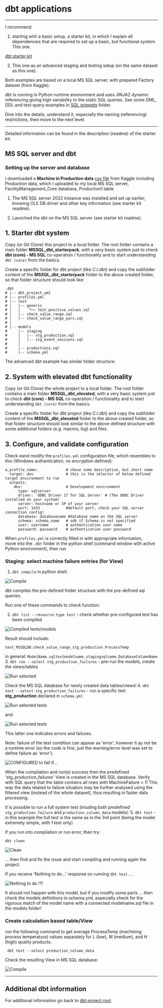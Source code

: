 # dbt applications

-------------------------------------

I recommend 

1. starting with a basic setup, a starter kit, in which I explain all dependencies that are required to set up a basic, but functional system. This one.

[dbt starter kit](../MSSQL_dbt_starterpack)

2. This one as an advanced staging and testing setup (on the same dataset as this one).

Both examples are based on a local MS SQL server, with prepared Factory dataset (from Kaggle).

dbt is running in Python runtime environment and uses JINJA2 dynamic referencing giving high variability to the static SQL queries. See some DML, DDL and test-query examples in [SQL snippets](../SQL_snippets) folder.

Dive into the details, understand it, especially the naming (referencing) restrictions, then move to the next level.

-----------------------------------

Detailed information can be found in the description (readme) of the starter kit.

## MS SQL server and dbt

### Setting up the server and database

I downloaded a **Machine in Production data** [csv file](https://www.kaggle.com/datasets/shivamb/machine-predictive-maintenance-classification) from Kaggle including Production data, which I uploaded to my local MS SQL server, FacilityManagement_Core database, Production1 table.

1. The MS SQL server 2022 instance was installed and set up earlier, knowing OLE DB driver and other key information (see starter kit readme).

2. Launched the dbt on the MS SQL server (see starter kit readme).


## 1. Starter dbt system
Copy (or Git Clone) this project to a local folder. The root folder contains a main folder **MSSQL_dbt_starterpack**, with a very basic system just to check **dbt (core) - MS SQL** co-operation / functionality and to start understanding ```dbt (core)``` from the basics.

Create a specific folder for dbt project (like C:/.dbt) and copy the subfolder content of the **MSSQL_dbt_starterpack** folder to the above created folder, so that folder structure should look like:

```
.dbt
# |-- dbt_project.yml
# |-- profiles.yml
# |-- test
# |   |-- generic
# |   |    └── test_positive_values.sql
# |   |-- check_value_range.sql
# |   |-- check_value_range_pars.sql
# |
# |-- models
#     |-- staging
#     |   |-- stg_production.sql
#     |   |-- stg_event_sessions.sql
#     |
#     |-- production1.sql
#     |-- schema.yml
```

The advanced dbt example has similar folder structure.

## 2. System with elevated dbt functionality
Copy (or Git Clone) the whole project to a local folder. The root folder contains a main folder **MSSQL_dbt_elevated**, with a very basic system just to check **dbt (core) - MS SQL** co-operation / functionality and to start understanding ```dbt (core)``` from the basics.

Create a specific folder for dbt project (like C:/.dbt) and copy the subfolder content of the **MSSQL_dbt_elevated** folder to the above created folder, so that folder structure should look similar to the above defined structure with some additional folders (e.g. macros, log) and files.

## 3. Configure, and validate configuration
Check eand modify the ```profiles.yml``` configuration file, which resembles to this (Windows authentication, no encryption defined):

```
a_profile_name:				# chose some descriptive, but short name
  target: dev				# this is the selector of below defined target environment to run
  outputs:
    dev:					# Development environment
      type: sqlserver
      driver: 'ODBC Driver 17 for SQL Server' # (The ODBC Driver installed on your system)
      server: hostname or IP of your server
      port: 1433			#default port, check your SQL server connection config!
      database: databasename #database name on the SQL server
      schema: schema_name	# odb if Schema is not specified
      user: username		# authentication user name
      password: password	# authentication user password
```

When ```profiles.yml``` is correctly filled in with appropriate information,  
move into the ```.dbt``` folder in the python shell (command window with active Python environment), then run 

### Staging: select machine failure entries (for View)

1. ```dbt compile``` in python shell.

![Compile](images/dbt_compile.png)

dbt compiles the pre-defined folder structure with the pre-defined sql queries.

Run one of these commands to check function:

2. ```dbt list --resource-type test``` - check whether pre-configured test has been compiled

![Compiled tests/models](images/dbt_listing_recognised_tests.png)

Result should include:

```test_MSSQLDB.check_value_range_stg_production_ProcessTemp```

in general: ```ModelName.sqltestmodelname_stagingsqlname_DatabaseColumnName```
3. ```dbt run --select stg_production_failures```  - pre-run the models, create the views/tables

![Run selected](images/dbt_run_selected.png)

Check the MS SQL database for newly created data tables/views!
4. ```dbt test --select stg_production_failures``` - run a specific test **stg_production** declared in ```schema.yml```

![Run selected tests](images/dbt_stg_production_failures_test_part1.png)

and 

![Run selected tests](images/dbt_stg_production_failures_test_part2.png)

This latter one indicates errors and failures.

Note: failure of the test condition can appear as 'error', however it ay not be a runtime error (so the code is fine, just the warning/error level was set to define failure as 'error').

![CONFIGURED to fail if...](images/value_range_check_failure_of_values.png)

When the compilation and run(s) success then the predefined 'stg_production_failures' View is created in the MS SQL database. Verify with SQL query that the table contains all rows with MachineFailure = 1! This way the data related to failure situation may be further analysed using the filtered view (instead of the whole dataset), thus resulting in faster data processing.


It is possible to run a full system test (inluding both predefined ```stg_production_failure``` and ```production_column_data``` models):
5. ```dbt test``` - in this example the full test is the same as in the 3rd point (being the model extremely simple, with 1 test only)

If you run into compilation or run error, then try:

```dbt clean```

![Clean](images/dbt_clean.png)

... then find and fix the issue and start compiling and running again the project.

If you receive 'Nothing to do...' response on running ```dbt test... ```

![Nothing to do !?!](images/nothing_todo_no_test.png)

It should not happen with this model, but if you modify some parts ... then check the models definitions in schema.yml, especially check for the rigorous match of the model name with a connected modelname.sql file in the models folder!

### Create calculation based table/View

run the following command to get average ProcessTemp (machining process temperature) values separately for L (low), M (medium), and H (high) quality products.

``` dbt test --select production_column_data```

Check the resulting View in MS SQL database:

![Compile](images/avg_temp_view.png)

_________________________________________________

## Additional dbt information

For additional information go back to [dbt project root](../).